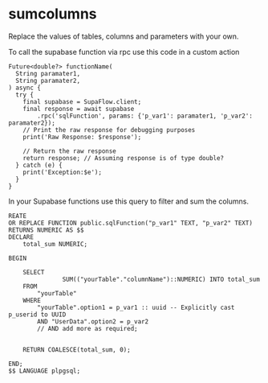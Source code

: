 # sumcolumns
Replace the values of tables, columns and parameters with your own.

To call the supabase function via rpc use this code in a custom action

```
Future<double?> functionName(
  String paramater1,
  String paramater2,
) async {
  try {
    final supabase = SupaFlow.client;
    final response = await supabase
        .rpc('sqlFunction', params: {'p_var1': paramater1, 'p_var2': paramater2});
    // Print the raw response for debugging purposes
    print('Raw Response: $response');

    // Return the raw response
    return response; // Assuming response is of type double?
  } catch (e) {
    print('Exception:$e');
  }
}

```

In your Supabase functions use this query to filter and sum the columns. 

```
REATE
OR REPLACE FUNCTION public.sqlFunction("p_var1" TEXT, "p_var2" TEXT) RETURNS NUMERIC AS $$
DECLARE
    total_sum NUMERIC;

BEGIN

    SELECT
               SUM(("yourTable"."columnName")::NUMERIC) INTO total_sum
    FROM
        "yourTable"
    WHERE
        "yourTable".option1 = p_var1 :: uuid -- Explicitly cast p_userid to UUID
        AND "UserData".option2 = p_var2
        // AND add more as required; 
   

    RETURN COALESCE(total_sum, 0);

END;
$$ LANGUAGE plpgsql;

```
